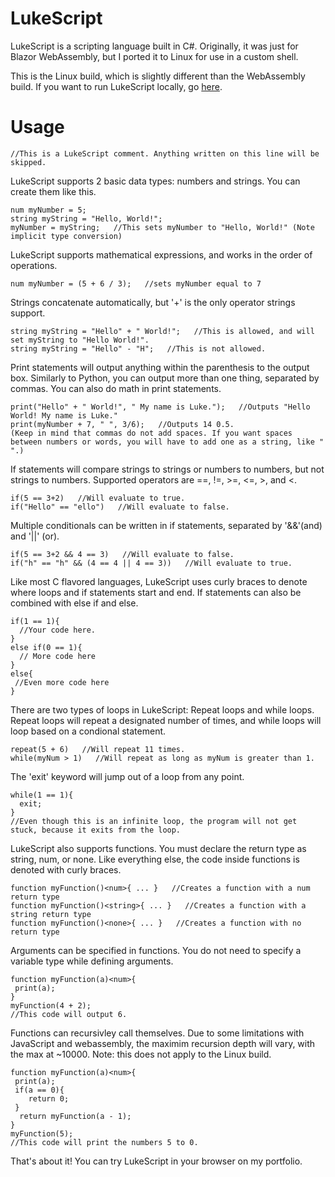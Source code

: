 # LukeScript
LukeScript is a scripting language built in C#. Originally, it was just for Blazor WebAssembly, but I ported it to Linux for use in a custom shell.

This is the Linux build, which is slightly different than the WebAssembly build. If you want to run LukeScript locally, go [here](www.github.com/lukelab04).
# Usage
```
//This is a LukeScript comment. Anything written on this line will be skipped.
```
LukeScript supports 2 basic data types: numbers and strings. You can create them like this.
```
num myNumber = 5;
string myString = "Hello, World!";
myNumber = myString;   //This sets myNumber to "Hello, World!" (Note implicit type conversion)
```
LukeScript supports mathematical expressions, and works in the order of operations.
```
num myNumber = (5 + 6 / 3);   //sets myNumber equal to 7
```
Strings concatenate automatically, but '+' is the only operator strings support.
```
string myString = "Hello" + " World!";   //This is allowed, and will set myString to "Hello World!".
string myString = "Hello" - "H";   //This is not allowed.
```
Print statements will output anything within the parenthesis to the output box. Similarly to Python, you can output more than one thing, separated by commas. You can also do math in print statements.
```
print("Hello" + " World!", " My name is Luke.");   //Outputs "Hello World! My name is Luke."
print(myNumber + 7, " ", 3/6);   //Outputs 14 0.5.
(Keep in mind that commas do not add spaces. If you want spaces between numbers or words, you will have to add one as a string, like " ".)
```
If statements will compare strings to strings or numbers to numbers, but not strings to numbers. Supported operators are ==, !=, >=, <=, >, and <.
```
if(5 == 3+2)   //Will evaluate to true.
if("Hello" == "ello")   //Will evaluate to false.
```
Multiple conditionals can be written in if statements, separated by '&&'(and) and '||' (or).
```
if(5 == 3+2 && 4 == 3)   //Will evaluate to false.
if("h" == "h" && (4 == 4 || 4 == 3))   //Will evaluate to true.
```
Like most C flavored languages, LukeScript uses curly braces to denote where loops and if statements start and end. If statements can also be combined with else if and else.
```
if(1 == 1){
  //Your code here.
}
else if(0 == 1){
  // More code here
}
else{
 //Even more code here
}
```
There are two types of loops in LukeScript: Repeat loops and while loops. Repeat loops will repeat a designated number of times, and while loops will loop based on a condional statement.
```
repeat(5 + 6)   //Will repeat 11 times.
while(myNum > 1)   //Will repeat as long as myNum is greater than 1.
```
The 'exit' keyword will jump out of a loop from any point.
```
while(1 == 1){
  exit;
}
//Even though this is an infinite loop, the program will not get stuck, because it exits from the loop.
```
LukeScript also supports functions. You must declare the return type as string, num, or none. Like everything else, the code inside functions is denoted with curly braces.
```
function myFunction()<num>{ ... }   //Creates a function with a num return type
function myFunction()<string>{ ... }   //Creates a function with a string return type
function myFunction()<none>{ ... }   //Creates a function with no return type
```
Arguments can be specified in functions. You do not need to specify a variable type while defining arguments.
```
function myFunction(a)<num>{
 print(a);
}
myFunction(4 + 2);
//This code will output 6.
```
Functions can recursivley call themselves. Due to some limitations with JavaScript and webassembly, the maximim recursion depth will vary, with the max at ~10000. Note: this does not apply to the Linux build.
```
function myFunction(a)<num>{
 print(a);
 if(a == 0){
    return 0;
 }
  return myFunction(a - 1);
}
myFunction(5);
//This code will print the numbers 5 to 0.
```

That's about it! You can try LukeScript in your browser on my portfolio.

